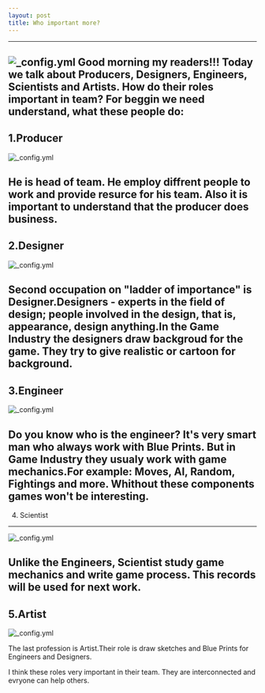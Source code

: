 ```yaml
---
layout: post
title: Who important more?
---
```

---
![_config.yml](/image.freepik.com/free-icon/five-fingers-silhouette_318-39194.png)
Good morning my readers!!!
Today we talk about Producers, Designers, Engineers, Scientists and Artists. How do their roles important in team?
For beggin we need understand, what these people do: 
---
1.Producer
---

![_config.yml](/www.icrewz.com/wp-content/files/Game-Development-Producer.jpg)

He is head of team. He employ diffrent people to work and provide resurce for his team. Also it is important to understand that the producer does business.
---
2.Designer
---

![_config.yml](/abbeygames.com/wp-content/uploads/2012/02/game-designer.png)

 Second occupation on "ladder of importance" is Designer.Designers - experts in the field of design; people involved in the design, that is, appearance, design anything.In the Game Industry the designers draw backgroud for the game. They try to give realistic or cartoon for background. 
---
3.Engineer
---

![_config.yml](/d3i5bpxkxvwmz.cloudfront.net/members/tom_lee/blog/2011/11/14/Quanser-Driving-Simulator-3-1321302213.jpg)

Do you know who is the engineer? It's very smart man who always work with Blue Prints. But in Game  Industry they usualy work with game mechanics.For example: Moves, AI, Random, Fightings and more. Whithout these components games won't be interesting.
---
4. Scientist
---

![_config.yml](/upload.wikimedia.org/wikipedia/commons/thumb/9/9b/Mad_scientist_transparent_background.svg/2000px-Mad_scientist_transparent_background.svg.png)

Unlike the Engineers, Scientist study game mechanics and write game process. This records will be used for next work.
---
5.Artist
---

![_config.yml](/encrypted-tbn2.gstatic.com/images?q=tbn:ANd9GcRpTK4DRxUwdH5yjAf0_4sErLPUO7Yw0AdSrTBPdLpYSf9lnSjF8g)

The last profession is Artist.Their role is draw sketches and Blue Prints for Engineers and Designers.

I think these roles very important in their team. They are interconnected and evryone can help others.

